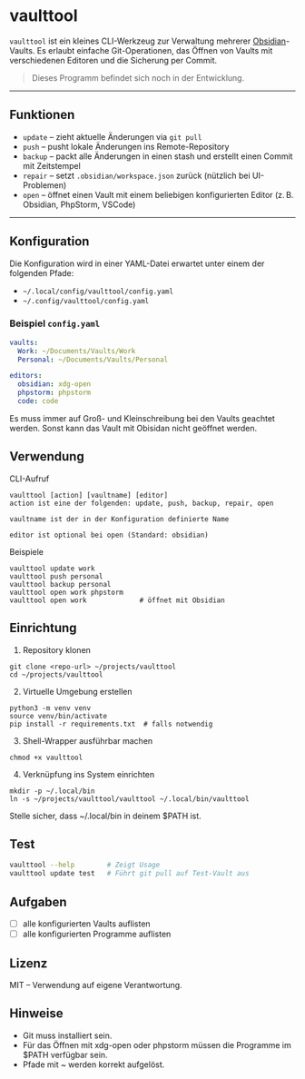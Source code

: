 # vaulttool

`vaulttool` ist ein kleines CLI-Werkzeug zur Verwaltung mehrerer [Obsidian](https://obsidian.md/)-Vaults. Es erlaubt einfache Git-Operationen, das Öffnen von Vaults mit verschiedenen Editoren und die Sicherung per Commit.

> Dieses Programm befindet sich noch in der Entwicklung.

---

## Funktionen

- `update` – zieht aktuelle Änderungen via `git pull`
- `push` – pusht lokale Änderungen ins Remote-Repository
- `backup` – packt alle Änderungen in einen stash und erstellt einen Commit mit Zeitstempel
- `repair` – setzt `.obsidian/workspace.json` zurück (nützlich bei UI-Problemen)
- `open` – öffnet einen Vault mit einem beliebigen konfigurierten Editor (z. B. Obsidian, PhpStorm, VSCode)

---

## Konfiguration

Die Konfiguration wird in einer YAML-Datei erwartet unter einem der folgenden Pfade:

- `~/.local/config/vaulttool/config.yaml`
- `~/.config/vaulttool/config.yaml`

### Beispiel `config.yaml`

```yaml
vaults:
  Work: ~/Documents/Vaults/Work
  Personal: ~/Documents/Vaults/Personal

editors:
  obsidian: xdg-open
  phpstorm: phpstorm
  code: code
```

Es muss immer auf Groß- und Kleinschreibung bei den Vaults geachtet werden. Sonst kann das Vault mit Obisidan nicht
geöffnet werden.

## Verwendung

CLI-Aufruf

```shell
vaulttool [action] [vaultname] [editor]
action ist eine der folgenden: update, push, backup, repair, open

vaultname ist der in der Konfiguration definierte Name

editor ist optional bei open (Standard: obsidian)
```

Beispiele

```shell
vaulttool update work
vaulttool push personal
vaulttool backup personal
vaulttool open work phpstorm
vaulttool open work             # öffnet mit Obsidian
```

## Einrichtung
1. Repository klonen
```shell
git clone <repo-url> ~/projects/vaulttool
cd ~/projects/vaulttool
```

2. Virtuelle Umgebung erstellen

```shell
python3 -m venv venv
source venv/bin/activate
pip install -r requirements.txt  # falls notwendig
```

3. Shell-Wrapper ausführbar machen

```shell
chmod +x vaulttool
```
4. Verknüpfung ins System einrichten
```shell
mkdir -p ~/.local/bin
ln -s ~/projects/vaulttool/vaulttool ~/.local/bin/vaulttool
```

Stelle sicher, dass ~/.local/bin in deinem $PATH ist.

## Test

```bash
vaulttool --help        # Zeigt Usage
vaulttool update test   # Führt git pull auf Test-Vault aus
```

## Aufgaben

- [ ] alle konfigurierten Vaults auflisten
- [ ] alle konfigurierten Programme auflisten

## Lizenz

MIT – Verwendung auf eigene Verantwortung.

## Hinweise

- Git muss installiert sein.
- Für das Öffnen mit xdg-open oder phpstorm müssen die Programme im $PATH verfügbar sein.
- Pfade mit ~ werden korrekt aufgelöst.
